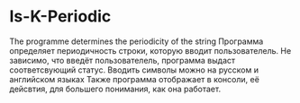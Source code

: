 # Is-K-Periodic
The programme determines the periodicity of the string
Программа определяет периодичность строки, которую вводит пользователель.
Не зависимо, что введёт пользователель, программа выдаст соответсвующий статус.
Вводить символы можно на русском и английском языках
Также программа отображает в консоли, её дейсвтия, для большего понимания, как она работает.
